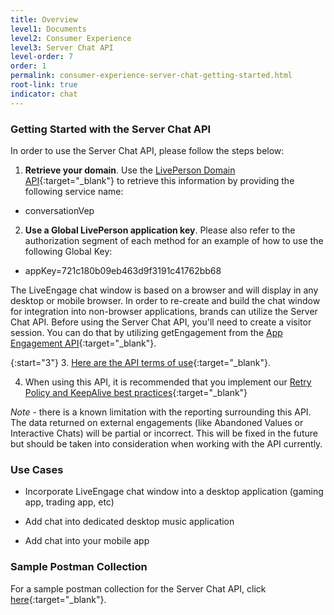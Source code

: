 ```yaml
---
title: Overview
level1: Documents
level2: Consumer Experience
level3: Server Chat API
level-order: 7
order: 1
permalink: consumer-experience-server-chat-getting-started.html
root-link: true
indicator: chat
---
```



### Getting Started with the Server Chat API

In order to use the Server Chat API, please follow the steps below:

1. **Retrieve your domain**. Use the [LivePerson Domain API](agent-domain-domain-api.html){:target="_blank"} to retrieve this information by providing the following service name:

 * conversationVep

2. **Use a Global LivePerson application key**. Please also refer to the authorization segment of each method for an example of how to use the following Global Key:

  - appKey=721c180b09eb463d9f3191c41762bb68

The LiveEngage chat window is based on a browser and will display in any desktop or mobile browser. In order to re-create and build the chat window for integration into non-browser applications, brands can utilize the Server Chat API. Before using the Server Chat API, you'll need to create a visitor session. You can do that by utilizing getEngagement from the [App Engagement API](rt-interactions-app-engagement-overview.html){:target="_blank"}.

{:start="3"}
3. [Here are the API terms of use](https://www.liveperson.com/policies/apitou){:target="_blank"}.

4. When using this API, it is recommended that you implement our [Retry Policy and KeepAlive best practices](guides-retry-policy.html){:target="_blank"}

_Note_ - there is a known limitation with the reporting surrounding this API. The data returned on external engagements (like Abandoned Values or Interactive Chats) will be partial or incorrect. This will be fixed in the future but should be taken into consideration when working with the API currently.


### Use Cases

- Incorporate LiveEngage chat window into a desktop application (gaming app, trading app, etc)

- Add chat into dedicated desktop music application

- Add chat into your mobile app

### Sample Postman Collection

For a sample postman collection for the Server Chat API, click [here](consumer-experience-server-chat-sample.html){:target="_blank"}.
